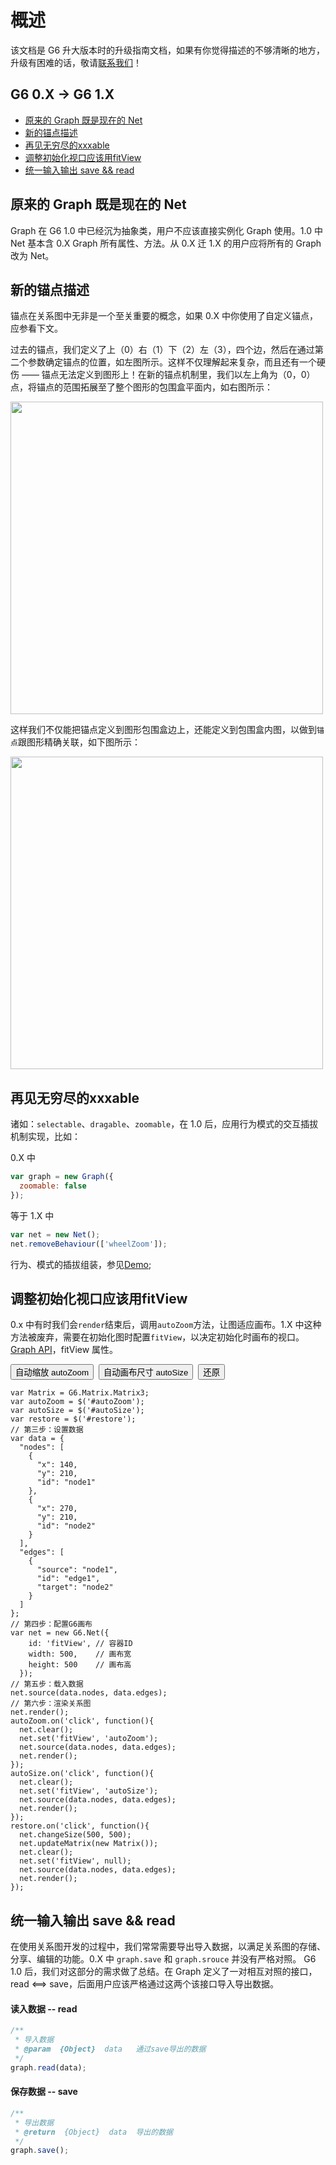 <!--
 index: 3
 title: 升级指南
 resource:
   jsFiles:
     - ${url.g6}
-->

# 概述

该文档是 G6 升大版本时的升级指南文档，如果有你觉得描述的不够清晰的地方，升级有困难的话，敬请[联系我们](/about/index.html)！

## G6 0.X -> G6 1.X

* [原来的 Graph 既是现在的 Net](#_原来的-graph-既是现在的-net)
* [新的锚点描述](#_新的锚点描述)
* [再见无穷尽的xxxable](#_再见无穷尽的xxxable)
* [调整初始化视口应该用fitView](#_调整初始化视口应该用fitview)
* [统一输入输出 save && read](#_统一输入输出-save-amp-amp-read)

## 原来的 Graph 既是现在的 Net

Graph 在 G6 1.0 中已经沉为抽象类，用户不应该直接实例化 Graph 使用。1.0 中 Net 基本含 0.X Graph 所有属性、方法。从 0.X 迁 1.X 的用户应将所有的 Graph 改为 Net。

## 新的锚点描述

锚点在关系图中无非是一个至关重要的概念，如果 0.X 中你使用了自定义锚点，应参看下文。

过去的锚点，我们定义了上（0）右（1）下（2）左（3），四个边，然后在通过第二个参数确定锚点的位置，如左图所示。这样不仅理解起来复杂，而且还有一个硬伤 —— 锚点无法定义到图形上！在新的锚点机制里，我们以左上角为（0，0）点，将锚点的范围拓展至了整个图形的包围盒平面内，如右图所示：

<img src="https://zos.alipayobjects.com/rmsportal/dpLPhjRBQTvESnCydHwA.png" style = "width: 500px;"/>

这样我们不仅能把锚点定义到图形包围盒边上，还能定义到包围盒内图，以做到`锚点`跟图形精确关联，如下图所示：

<img src="https://zos.alipayobjects.com/rmsportal/lneevqEqTkjvGYJPKoiK.png" style = "width: 500px;"/>


## 再见无穷尽的xxxable

诸如：`selectable`、`dragable`、`zoomable`，在 1.0 后，应用行为模式的交互插拔机制实现，比如：

0.X 中

```js
var graph = new Graph({
  zoomable: false
});
```

等于 1.X 中

```js
var net = new Net();
net.removeBehaviour(['wheelZoom']);
```


行为、模式的插拔组装，参见[Demo](/g6/demo/06-other/mode.html);

## 调整初始化视口应该用fitView

0.x 中有时我们会`render`结束后，调用`autoZoom`方法，让图适应画布。1.X 中这种方法被废弃，需要在初始化图时配置`fitView`，以决定初始化时画布的视口。[Graph API](/g6/api/graph.html)，fitView 属性。


<button id='autoZoom'>自动缩放 autoZoom</button>&nbsp;&nbsp;<button id='autoSize'>自动画布尺寸 autoSize</button>&nbsp;&nbsp;<button id='restore'>还原</button>
<div id='fitView'></div>

```js-
var Matrix = G6.Matrix.Matrix3;
var autoZoom = $('#autoZoom');
var autoSize = $('#autoSize');
var restore = $('#restore');
// 第三步：设置数据
var data = {
  "nodes": [
    {
      "x": 140,
      "y": 210,
      "id": "node1"
    },
    {
      "x": 270,
      "y": 210,
      "id": "node2"
    }
  ],
  "edges": [
    {
      "source": "node1",
      "id": "edge1",
      "target": "node2"
    }
  ]
};
// 第四步：配置G6画布
var net = new G6.Net({
    id: 'fitView', // 容器ID
    width: 500,    // 画布宽
    height: 500    // 画布高
  });
// 第五步：载入数据
net.source(data.nodes, data.edges);
// 第六步：渲染关系图
net.render();
autoZoom.on('click', function(){
  net.clear();
  net.set('fitView', 'autoZoom');
  net.source(data.nodes, data.edges);
  net.render();
});
autoSize.on('click', function(){
  net.clear();
  net.set('fitView', 'autoSize');
  net.source(data.nodes, data.edges);
  net.render();
});
restore.on('click', function(){
  net.changeSize(500, 500);
  net.updateMatrix(new Matrix());
  net.clear();
  net.set('fitView', null);
  net.source(data.nodes, data.edges);
  net.render();
});
```

## 统一输入输出 save && read

在使用关系图开发的过程中，我们常常需要导出导入数据，以满足关系图的存储、分享、编辑的功能。0.X 中 `graph.save` 和 `graph.srouce` 并没有严格对照。 G6 1.0 后，我们对这部分的需求做了总结。在 Graph 定义了一对相互对照的接口，read <==> save，后面用户应该严格通过这两个该接口导入导出数据。

#### 读入数据 -- read

```js
/**
 * 导入数据
 * @param  {Object}  data   通过save导出的数据
 */
graph.read(data);
```

#### 保存数据 -- save

```js
/**
 * 导出数据
 * @return  {Object}  data  导出的数据
 */
graph.save();
```
